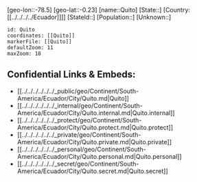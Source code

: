 ﻿---
location: [-0.23,-78.5]
mapzoom: [7,12] 
mapmarker: city 
type: City
tags:
- geo/City


SpocWebEntityId: 33585
isDeleted: false
confidential: public

---
[geo-lon::-78.5]
[geo-lat::-0.23]
[name::Quito]
[State::]
[Country:[[../../../../Ecuador]]]]
[StateId::]
[Population::]
[Unknown::]


```leaflet
id: Quito
coordinates: [[Quito]]
markerFile: [[Quito]]
defaultZoom: 11 
maxZoom: 18
```


## Confidential Links & Embeds: 
- [[../../../../../../_public/geo/Continent/South-America/Ecuador/City/Quito.md|Quito]] 
- [[../../../../../../_internal/geo/Continent/South-America/Ecuador/City/Quito.internal.md|Quito.internal]] 
- [[../../../../../../_protect/geo/Continent/South-America/Ecuador/City/Quito.protect.md|Quito.protect]] 
- [[../../../../../../_private/geo/Continent/South-America/Ecuador/City/Quito.private.md|Quito.private]] 
- [[../../../../../../_personal/geo/Continent/South-America/Ecuador/City/Quito.personal.md|Quito.personal]] 
- [[../../../../../../_secret/geo/Continent/South-America/Ecuador/City/Quito.secret.md|Quito.secret]] 
